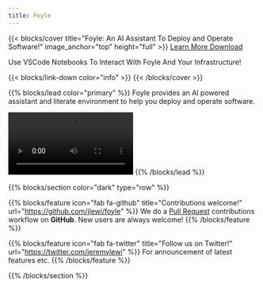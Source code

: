 ```yaml
---
title: Foyle
---
```


{{< blocks/cover title="Foyle: An AI Assistant To Deploy and Operate Software!" image_anchor="top" height="full" >}}
<a class="btn btn-lg btn-primary me-3 mb-4" href="/docs/">
  Learn More <i class="fas fa-arrow-alt-circle-right ms-2"></i>
</a>
<a class="btn btn-lg btn-secondary me-3 mb-4" href="https://github.com/jlewi/foyle/releases">
  Download <i class="fab fa-github ms-2 "></i>
</a>
<p class="lead mt-5">Use VSCode Notebooks To Interact With Foyle And Your Infrastructure!</p>
{{< blocks/link-down color="info" >}}
{{< /blocks/cover >}}


{{% blocks/lead color="primary" %}}
Foyle provides an AI powered assistant and literate environment to help you deploy and operate software.

<div style="position: relative; padding-bottom: 25%; height: 0;">
<video controls style="max-width: 50%; height: auto;">
  <source src="https://storage.googleapis.com/foyle-public/videos/Foyle-Cost-Demo-Ghost-Cells-Part-1-with-captions.mp4" type="video/mp4">
  <track src="https://storage.googleapis.com/foyle-public/videos/Foyle-Cost-Demo-Ghost-Cells-Part-1.vtt" kind="subtitles" srclang="en" label="English">
</video>
{{% /blocks/lead %}}


{{% blocks/section color="dark" type="row" %}}

{{% blocks/feature icon="fab fa-github" title="Contributions welcome!" url="https://github.com/jlewi/foyle" %}}
We do a [Pull Request](https://github.com/jlewi/foyle/pulls) contributions workflow on **GitHub**. New users are always welcome!
{{% /blocks/feature %}}


{{% blocks/feature icon="fab fa-twitter" title="Follow us on Twitter!" url="https://twitter.com/jeremylewi" %}}
For announcement of latest features etc.
{{% /blocks/feature %}}


{{% /blocks/section %}}
